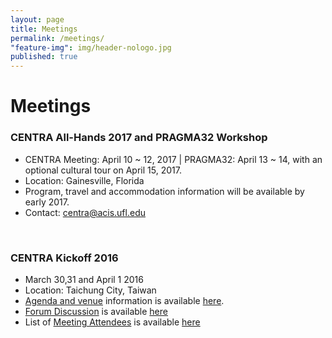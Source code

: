 ```yaml
---
layout: page
title: Meetings
permalink: /meetings/
"feature-img": img/header-nologo.jpg
published: true
---
```


# Meetings

### CENTRA All-Hands 2017 and PRAGMA32 Workshop
* CENTRA Meeting: April 10 ~ 12, 2017 | PRAGMA32: April 13 ~ 14, with an optional cultural tour on April 15, 2017.
* Location: Gainesville, Florida
* Program, travel and accommodation information will be available by early 2017.
* Contact: centra@acis.ufl.edu
<br />

### CENTRA Kickoff 2016
* March 30,31 and April 1 2016 
* Location: Taichung City, Taiwan
* [Agenda and venue](http://event.nchc.org.tw/2016/CECEA/index.php?CONTENT_ID=20) information is available [here](http://event.nchc.org.tw/2016/CECEA/index.php?CONTENT_ID=20).
* [Forum Discussion](https://groups.google.com/forum/#!forum/centrakickoff) is available [here](https://groups.google.com/forum/#!forum/centrakickoff)
* List of [Meeting Attendees](/meetings/kickoff2016.html) is available [here](/meetings/kickoff2016.html)




